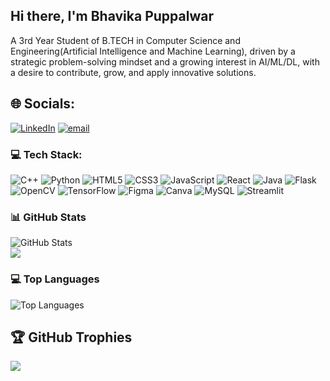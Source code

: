 ## Hi there, I'm Bhavika Puppalwar
A 3rd Year Student of B.TECH in Computer Science and Engineering(Artificial Intelligence and Machine Learning), driven by a strategic problem-solving mindset and a growing interest in AI/ML/DL, with a desire to contribute, grow, and apply innovative solutions.

## 🌐 Socials:
[![LinkedIn](https://img.shields.io/badge/LinkedIn-%230077B5.svg?logo=linkedin&logoColor=white)](www.linkedin.com/in/bhavika-puppalwar-186a962a4) [![email](https://img.shields.io/badge/Email-D14836?logo=gmail&logoColor=white)](mailto:puppalwarbhavika@gmail.com) 

### 💻 Tech Stack:
 ![C++](https://img.shields.io/badge/c++-%2300599C.svg?style=flat&logo=c%2B%2B&logoColor=white) ![Python](https://img.shields.io/badge/python-%2314354C.svg?style=flat&logo=c%2B%2B&logoColor=white)
 ![HTML5](https://img.shields.io/badge/html5-%23E34F26.svg?style=flat&logo=html5&logoColor=white)  ![CSS3](https://img.shields.io/badge/css3-%231572B6.svg?style=flat&logo=css3&logoColor=white) ![JavaScript](https://img.shields.io/badge/javascript-%23323330.svg?style=flat&logo=c%2B%2B&logoColor=white) ![React](https://img.shields.io/badge/react-%2320232a.svg?style=flat&logo=c%2B%2B&logoColor=white)  ![Java](https://img.shields.io/badge/java-%23ED8B00.svg?style=flat&logo=openjdk&logoColor=white) ![Flask](https://img.shields.io/badge/flask-%23000.svg?style=flat&logo=c%2B%2B&logoColor=white) ![OpenCV](https://img.shields.io/badge/opencv-%23white.svg?style=flat&logo=c%2B%2B&logoColor=white) ![TensorFlow](https://img.shields.io/badge/TensorFlow-%23FF6F00.svg?style=flat&logo=c%2B%2B&logoColor=white) ![Figma](https://img.shields.io/badge/figma-%23F24E1E.svg?style=flat&logo=c%2B%2B&logoColor=white) ![Canva](https://img.shields.io/badge/Canva-%2300C4CC.svg?style=flat&logo=c%2B%2B&logoColor=white) ![MySQL](https://img.shields.io/badge/mysql-4479A1.svg?style=flat&logo=c%2B%2B&logoColor=white) ![Streamlit](https://img.shields.io/badge/Streamlit-%23FE4B4B.svg?style=flat&logo=c%2B%2B&logoColor=white)

### 📊 GitHub Stats

![GitHub Stats](https://github-readme-stats.vercel.app/api?username=Bhavikaa324&show_icons=true&theme=radical)<br/>
![](https://nirzak-streak-stats.vercel.app/?user=Bhavikaa324&theme=radical&hide_border=false)<br/>


### 💻 Top Languages

![Top Languages](https://github-readme-stats.vercel.app/api/top-langs/?username=Bhavikaa324&layout=compact&theme=radical)

## 🏆 GitHub Trophies
![](https://github-profile-trophy.vercel.app/?username=Bhavikaa324&theme=radical&no-frame=false&no-bg=false&margin-w=4)


